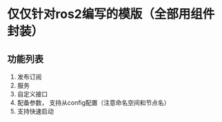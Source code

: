 

# 仅仅针对ros2编写的模版（全部用组件封装）

## 功能列表
1. 发布订阅
2. 服务
3. 自定义接口
4. 配备参数， 支持从config配置（注意命名空间和节点名）
5. 支持快速启动
